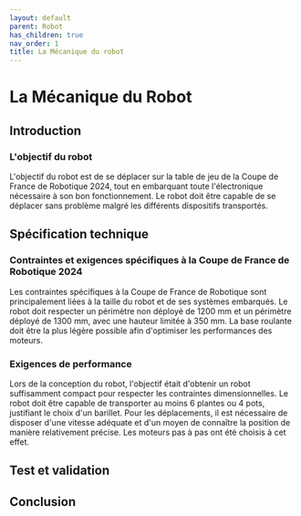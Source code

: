 ```yaml
---
layout: default
parent: Robot
has_children: true
nav_order: 1
title: La Mécanique du robot
---
```


# La Mécanique du Robot

## Introduction

### L'objectif du robot

L'objectif du robot est de se déplacer sur la table de jeu de la Coupe de France de Robotique 2024, tout en embarquant toute l'électronique nécessaire à son bon fonctionnement. Le robot doit être capable de se déplacer sans problème malgré les différents dispositifs transportés.

## Spécification technique

### Contraintes et exigences spécifiques à la Coupe de France de Robotique 2024

Les contraintes spécifiques à la Coupe de France de Robotique sont principalement liées à la taille du robot et de ses systèmes embarqués. Le robot doit respecter un périmètre non déployé de 1200 mm et un périmètre déployé de 1300 mm, avec une hauteur limitée à 350 mm. La base roulante doit être la plus légère possible afin d'optimiser les performances des moteurs.

### Exigences de performance

Lors de la conception du robot, l'objectif était d'obtenir un robot suffisamment compact pour respecter les contraintes dimensionnelles. Le robot doit être capable de transporter au moins 6 plantes ou 4 pots, justifiant le choix d'un barillet. Pour les déplacements, il est nécessaire de disposer d'une vitesse adéquate et d'un moyen de connaître la position de manière relativement précise. Les moteurs pas à pas ont été choisis à cet effet.

## Test et validation

## Conclusion
